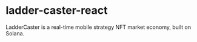 # ladder-caster-react
LadderCaster is a real-time mobile strategy NFT market economy, built on Solana.
